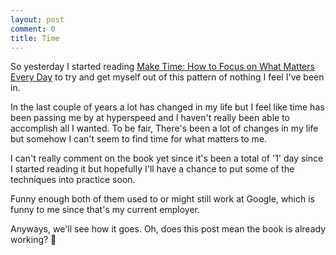 ```yaml
---
layout: post
comment: 0
title: Time
---
```


So yesterday I started reading [Make Time: How to Focus on What Matters Every Day](https://www.amazon.com/Make-Time-Focus-Matters-Every/dp/0525572422)
to try and get myself out of this pattern of nothing I feel I've been in. 

In the last couple of years a lot has changed in my life but I feel like time has been passing me by at hyperspeed and I haven't really been able to accomplish all I wanted.
To be fair, There's been a lot of changes in my life but somehow I can't seem to find time for what matters to me.  

I can't really comment on the book yet since it's been a total of '1' day since I started reading it but hopefully I'll have a chance to put some of the techniques into practice soon. 

Funny enough both of them used to or might still work at Google, which is funny to me since that's my current employer.

Anyways, we'll see how it goes. Oh, does this post mean the book is already working? 🤯
